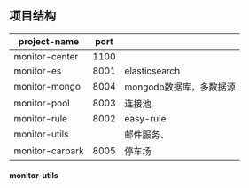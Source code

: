## 项目结构

| project-name    | port |                         |
| --------------- | ---- | ----------------------- |
| monitor-center  | 1100 |                         |
| monitor-es      | 8001 | elasticsearch           |
| monitor-mongo   | 8004 | mongodb数据库，多数据源 |
| monitor-pool    | 8003 | 连接池                  |
| monitor-rule    | 8002 | easy-rule               |
| monitor-utils   |      | 邮件服务、              |
| monitor-carpark | 8005 | 停车场                  |



#### 



#### 



#### 



#### 



#### monitor-utils